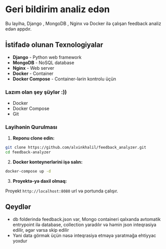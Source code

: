 
# Geri bildirim analiz edən
Bu layihə, Django , MongoDB , Nginx və Docker ilə çalışan feedback analiz edən appdır.

## İstifadə olunan Texnologiyalar

- **Django** - Python web framework
- **MongoDB** - NoSQL database
- **Nginx** - Web server 
- **Docker** - Container
- **Docker Compose** - Container-lərin kontrolu üçün


### Lazım olan şey şüylər :))

- Docker
- Docker Compose
- Git

### Layihənin Qurulması

1. **Reponu clone edin:**

```bash
git clone https://github.com/alvinkhalil/feedback_analyzer.git
cd feedback-analyzer
```

2. **Docker konteynerlərini işə salın:**

```bash
docker-compose up -d
```

3. **Proyektə-yə daxil olmaq:**

Proyekt `http://localhost:8080` url və portunda çalışır.

## Qeydlər

- db folderində feedback.json var, Mongo containeri qalxanda avtomatik entrypoint ilə database, collection yaradılır və həmin json inteqrasiya edilir, əgər varsa skip edilir
- Yəni data görmək üçün nəsə inteqrasiya etməyə yaratmağa ehtiyyac yoxdur


